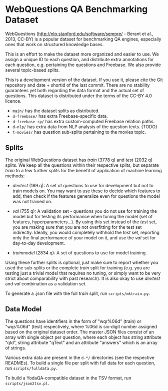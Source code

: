 WebQuestions QA Benchmarking Dataset
====================================

WebQuestions (http://nlp.stanford.edu/software/sempre/ - Berant et al.,
2013, CC-BY) is a popular dataset for benchmarking QA engines,
especially ones that work on structured knowledge bases.

This is an effort to make the dataset more organized and easier to use.
We assign a unique ID to each question, and distribute extra annotations
for each question, e.g. pertaining the questions and Freebase.  We also
provide several topic-based splits.

This is a development version of the dataset.  If you use it, please
cite the Git repository and date + shortid of the last commit.  There
are no stability guarantees yet both regarding the data format and the
actual set of questions.  This dataset is distributed under the terms
of the CC-BY 4.0 licence.

  * ``main/`` has the dataset splits as distributed.
  * ``d-freebase/`` has extra Freebase-specific data.
  * ``d-freebase-rp/`` has extra custom-computed Freebase relation paths.
  * ``d-nlp/`` has extra data from NLP analysis of the question texts.  (TODO)
  * ``t-movies/`` has question sub-splits pertaining to the movies topic.

Splits
------

The original WebQuestions dataset has *train* (3778 q) and *test*
(2032 q) splits.  We keep all the questions within their respective
splits, but separate *train* to a few further splits for the benefit
of application of machine learning methods:

  * *devtest* (189 q):  A set of questions to use for development but
    not to train models on.  You may want to use these to decide which
    features to add, then check if the features generalize even for
    questions the model was not trained on.

  * *val* (755 q): A validation set - questions you do not use for
    training the model but for testing its performance when tuning
    the model (set of features, hyperparameters...).  By using this
    set instead of the *test* set, you are making sure that you are
    not overfitting for the test set indirectly.  Ideally, you would
    completely withhold the *test* set, reporting only the final
    performance of your model on it, and use the *val* set for
    day-to-day development.

  * *trainmodel* (2834 q): A set of questions to use for model training.

Using these further splits is optional, just make sure to report whether
you used the sub-splits or the complete *train* split for training (e.g.
you are testing just a trivial model that requires no tuning, or simply
want to be very strict about comparability with past research).  It is
also okay to use *devtest* and *val* combination as a validation set.

To generate a .json file with the full *train* split, run
``scripts/mktrain.py``.

Data Model
----------

The questions have identifiers in the form of "wqr%06d" (train) or
"wqs%06d" (test) respectively, where %06d is six-digit number assigned
based on the original dataset order.  The master JSON files consist
of an array with single object per question, where each object has
string attribute "qId", string attribute "qText" and an attribute
"answers" which is an array of strings.

Various extra data are present in the ``d-*/`` directories (see the
respective READMEs).  To build a single file per split with full data
for each question, run ``scripts/fulldata.py``.

To build a YodaQA-compatible dataset in the TSV format, run
``scripts/json2tsv.pl``.

